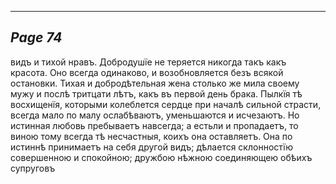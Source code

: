 

---
*Page 74*
---

видъ и тихой нравъ. Добродушїе не теряется никогда такъ какъ красота. Оно всегда одинаково, и возобновляется безъ всякой остановки. Тихая и добродѣтельная жена столько же мила своему мужу и послѣ тритцати лѣтъ, какъ въ первой день брака.
Пылкїя тѣ восхищенїя, которыми колеблется сердце при началѣ сильной страсти, всегда мало по малу ослабѣваютъ, уменьшаются и исчезаютъ. Но истинная любовь пребываетъ навсегда; а естьли и пропадаетъ, то виною тому всегда тѣ несчастныя, коихъ она оставляетъ.
Она по истиннѣ принимаетъ на себя другой видъ; дѣлается склонностїю совершенною и спокойною; дружбою нѣжною соединяющею обѣихъ супруговъ